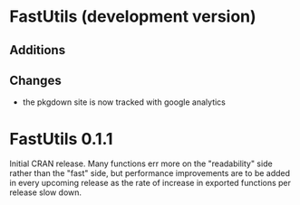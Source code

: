 # FastUtils (development version)

## Additions

## Changes

- the pkgdown site is now tracked with google analytics

# FastUtils 0.1.1

Initial CRAN release. Many functions err more on the "readability" side rather than the "fast" side, but performance improvements are to be added in every upcoming release as the rate of increase in exported functions per release slow down.
